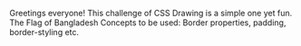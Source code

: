 Greetings everyone!
This challenge of CSS Drawing is a simple one yet fun.
The Flag of Bangladesh
Concepts to be used: Border properties, padding, border-styling etc.


